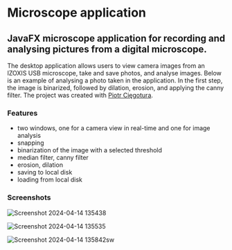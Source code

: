 # Microscope application

## JavaFX microscope application for recording and analysing pictures from a digital microscope.

The desktop application allows users to view camera images from an IZOXIS USB microscope, take and save photos, and analyse images. Below is an example of analysing a photo taken in the application. In the first step, the image is binarized, followed by dilation, erosion, and applying the canny filter. The project was created with [Piotr Cięgotura](https://github.com/Ciegotura).

### Features
* two windows, one for a camera view in real-time and one for image analysis
* snapping
* binarization of the image with a selected threshold
* median filter, canny filter
* erosion, dilation
* saving to local disk
* loading from local disk

### Screenshots
![Screenshot 2024-04-14 135438](https://github.com/ZuzannaSlobodzian/microscope-app/assets/97484679/7b8acf89-c948-457c-b3dc-1a214a2658be)

![Screenshot 2024-04-14 135535](https://github.com/ZuzannaSlobodzian/microscope-app/assets/97484679/1327f021-5ebe-42a0-b743-8c77cbfc2a9f)

![Screenshot 2024-04-14 135842sw](https://github.com/ZuzannaSlobodzian/microscope-app/assets/97484679/28bbb7bf-8fbb-43d6-97c5-4c7017207e06)
